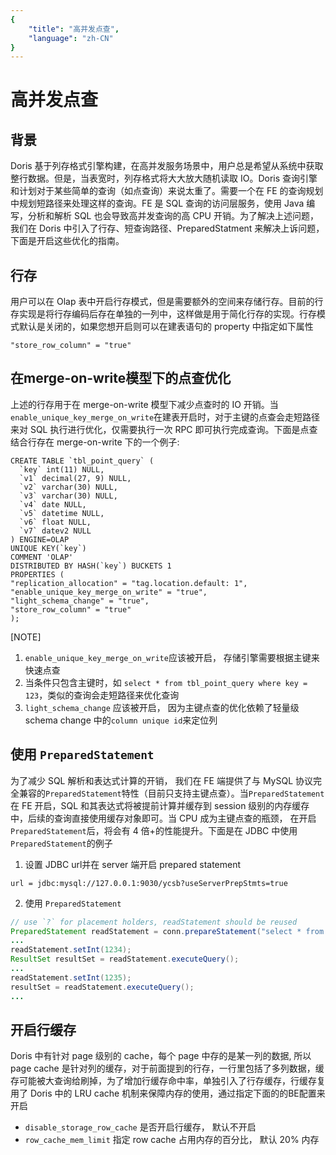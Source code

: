 ```yaml
---
{
    "title": "高并发点查",
    "language": "zh-CN"
}
---
```


<!-- 
Licensed to the Apache Software Foundation (ASF) under one
or more contributor license agreements.  See the NOTICE file
distributed with this work for additional information
regarding copyright ownership.  The ASF licenses this file
to you under the Apache License, Version 2.0 (the
"License"); you may not use this file except in compliance
with the License.  You may obtain a copy of the License at

  http://www.apache.org/licenses/LICENSE-2.0

Unless required by applicable law or agreed to in writing,
software distributed under the License is distributed on an
"AS IS" BASIS, WITHOUT WARRANTIES OR CONDITIONS OF ANY
KIND, either express or implied.  See the License for the
specific language governing permissions and limitations
under the License.
-->

# 高并发点查

<version since="2.0.0"></version>

## 背景 
Doris 基于列存格式引擎构建，在高并发服务场景中，用户总是希望从系统中获取整行数据。但是，当表宽时，列存格式将大大放大随机读取 IO。Doris 查询引擎和计划对于某些简单的查询（如点查询）来说太重了。需要一个在 FE 的查询规划中规划短路径来处理这样的查询。FE 是 SQL 查询的访问层服务，使用 Java 编写，分析和解析 SQL 也会导致高并发查询的高 CPU 开销。为了解决上述问题，我们在 Doris 中引入了行存、短查询路径、PreparedStatment 来解决上诉问题，下面是开启这些优化的指南。

## 行存
用户可以在 Olap 表中开启行存模式，但是需要额外的空间来存储行存。目前的行存实现是将行存编码后存在单独的一列中，这样做是用于简化行存的实现。行存模式默认是关闭的，如果您想开启则可以在建表语句的 property 中指定如下属性
```
"store_row_column" = "true"
```

## 在merge-on-write模型下的点查优化
上述的行存用于在 merge-on-write 模型下减少点查时的 IO 开销。当`enable_unique_key_merge_on_write`在建表开启时，对于主键的点查会走短路径来对 SQL 执行进行优化，仅需要执行一次 RPC 即可执行完成查询。下面是点查结合行存在 merge-on-write 下的一个例子:
```
CREATE TABLE `tbl_point_query` (
  `key` int(11) NULL,
  `v1` decimal(27, 9) NULL,
  `v2` varchar(30) NULL,
  `v3` varchar(30) NULL,
  `v4` date NULL,
  `v5` datetime NULL,
  `v6` float NULL,
  `v7` datev2 NULL
) ENGINE=OLAP
UNIQUE KEY(`key`)
COMMENT 'OLAP'
DISTRIBUTED BY HASH(`key`) BUCKETS 1
PROPERTIES (
"replication_allocation" = "tag.location.default: 1",
"enable_unique_key_merge_on_write" = "true",
"light_schema_change" = "true",
"store_row_column" = "true"
);
```
[NOTE]
1. `enable_unique_key_merge_on_write`应该被开启， 存储引擎需要根据主键来快速点查
2. 当条件只包含主键时，如 `select * from tbl_point_query where key = 123`，类似的查询会走短路径来优化查询
3. `light_schema_change` 应该被开启， 因为主键点查的优化依赖了轻量级 schema change 中的`column unique id`来定位列

## 使用 `PreparedStatement`
为了减少 SQL 解析和表达式计算的开销， 我们在 FE 端提供了与 MySQL 协议完全兼容的`PreparedStatement`特性（目前只支持主键点查）。当`PreparedStatement`在 FE 开启，SQL 和其表达式将被提前计算并缓存到 session 级别的内存缓存中，后续的查询直接使用缓存对象即可。当 CPU 成为主键点查的瓶颈， 在开启`PreparedStatement`后，将会有 4 倍+的性能提升。下面是在 JDBC 中使用`PreparedStatement`的例子
1. 设置 JDBC url并在 server 端开启 prepared statement
```
url = jdbc:mysql://127.0.0.1:9030/ycsb?useServerPrepStmts=true
```

2. 使用 `PreparedStatement`
```java
// use `?` for placement holders, readStatement should be reused
PreparedStatement readStatement = conn.prepareStatement("select * from tbl_point_query where key = ?");
...
readStatement.setInt(1234);
ResultSet resultSet = readStatement.executeQuery();
...
readStatement.setInt(1235);
resultSet = readStatement.executeQuery();
...
```

## 开启行缓存
Doris 中有针对 page 级别的 cache，每个 page 中存的是某一列的数据, 所以 page cache 是针对列的缓存，对于前面提到的行存，一行里包括了多列数据，缓存可能被大查询给刷掉，为了增加行缓存命中率，单独引入了行存缓存，行缓存复用了 Doris 中的 LRU cache 机制来保障内存的使用，通过指定下面的的BE配置来开启

- `disable_storage_row_cache` 是否开启行缓存， 默认不开启
- `row_cache_mem_limit` 指定 row cache 占用内存的百分比， 默认 20% 内存
